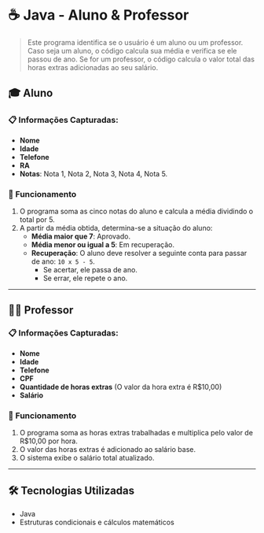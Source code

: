 # ☕ Java - Aluno & Professor

> Este programa identifica se o usuário é um aluno ou um professor. Caso seja um aluno, o código calcula sua média e verifica se ele passou de ano. Se for um professor, o código calcula o valor total das horas extras adicionadas ao seu salário.

## 🎓 Aluno 
### 📋 Informações Capturadas:
- **Nome**
- **Idade**
- **Telefone**
- **RA**
- **Notas**: Nota 1, Nota 2, Nota 3, Nota 4, Nota 5.

### 🔢 Funcionamento
1. O programa soma as cinco notas do aluno e calcula a média dividindo o total por 5.
2. A partir da média obtida, determina-se a situação do aluno:
   - **Média maior que 7**: Aprovado.
   - **Média menor ou igual a 5**: Em recuperação.
   - **Recuperação**: O aluno deve resolver a seguinte conta para passar de ano: `10 x 5 - 5`.
     - Se acertar, ele passa de ano.
     - Se errar, ele repete o ano.

---

## 👨‍🏫 Professor
### 📋 Informações Capturadas:
- **Nome**
- **Idade**
- **Telefone**
- **CPF**
- **Quantidade de horas extras** (O valor da hora extra é R$10,00)
- **Salário**

### 🔢 Funcionamento
1. O programa soma as horas extras trabalhadas e multiplica pelo valor de R$10,00 por hora.
2. O valor das horas extras é adicionado ao salário base.
3. O sistema exibe o salário total atualizado.

---

## 🛠 Tecnologias Utilizadas
- Java
- Estruturas condicionais e cálculos matemáticos
